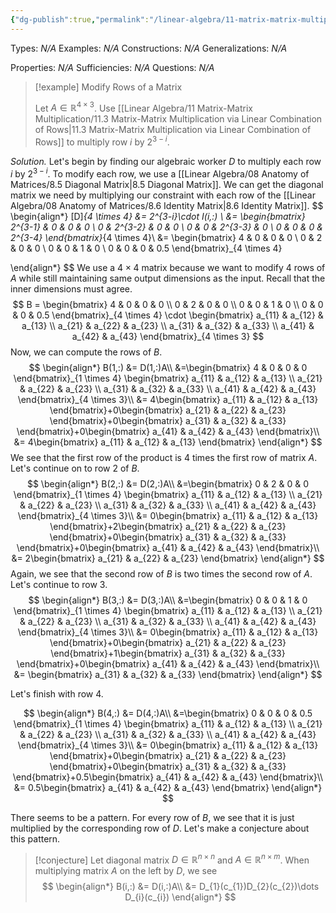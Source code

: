 ```yaml
---
{"dg-publish":true,"permalink":"/linear-algebra/11-matrix-matrix-multiplication/11-3-1-example-of-matrix-matrix-multiplication-via-linear-combination-of-rows/","tags":["Topic/Linear_Algebra","Type/Example"]}
---
```


Types: *N/A*
Examples: *N/A*
Constructions: *N/A*
Generalizations: *N/A*

Properties: *N/A*
Sufficiencies: *N/A*
Questions: *N/A*

> [!example] Modify Rows of a Matrix
> 
> Let $A \in \mathbb{R}^{ 4 \times 3}$. Use [[Linear Algebra/11 Matrix-Matrix Multiplication/11.3 Matrix-Matrix Multiplication via Linear Combination of Rows\|11.3 Matrix-Matrix Multiplication via Linear Combination of Rows]] to multiply row $i$ by $2^{3-i}$.
> 

*Solution.* Let's begin by finding our algebraic worker $D$ to multiply each row $i$ by $2^{3-i}$. To modify each row, we use a [[Linear Algebra/08 Anatomy of Matrices/8.5 Diagonal Matrix\|8.5 Diagonal Matrix]]. We can get the diagonal matrix we need by multiplying our constraint with each row of the [[Linear Algebra/08 Anatomy of Matrices/8.6 Identity Matrix\|8.6 Identity Matrix]].
$$
\begin{align*}
[D]_{4 \times 4} &=  2^{3-i}\cdot I(i,:) \\
&= \begin{bmatrix}
2^{3-1} & 0 & 0 & 0 \\
0 & 2^{3-2} & 0 & 0 \\
0 & 0 & 2^{3-3} & 0 \\
0 & 0 & 0 & 2^{3-4}
\end{bmatrix}_{4 \times 4}\\
&= \begin{bmatrix}
4 & 0 & 0 & 0 \\
0 & 2 & 0 & 0 \\
0 & 0 & 1 & 0 \\
0 & 0 & 0 & 0.5
\end{bmatrix}_{4 \times 4}

\end{align*}
$$
We use a $4 \times 4$ matrix because we want to modify 4 rows of $A$ while still maintaining same output dimensions as the input. Recall that the inner dimensions must agree.
$$
B = \begin{bmatrix}
4 & 0 & 0 & 0 \\
0 & 2 & 0 & 0 \\
0 & 0 & 1 & 0 \\
0 & 0 & 0 & 0.5
\end{bmatrix}_{4 \times 4} \cdot \begin{bmatrix}
a_{11} & a_{12} & a_{13} \\
a_{21} & a_{22} & a_{23} \\
a_{31} & a_{32} & a_{33} \\
a_{41} & a_{42} & a_{43}
\end{bmatrix}_{4 \times 3}
$$
Now, we can compute the rows of $B$.
$$
\begin{align*}
B(1,:) &=  D(1,:)A\\
&=\begin{bmatrix}
4 & 0 & 0 & 0
\end{bmatrix}_{1 \times 4}  \begin{bmatrix}
a_{11} & a_{12} & a_{13} \\
a_{21} & a_{22} & a_{23} \\
a_{31} & a_{32} & a_{33} \\
a_{41} & a_{42} & a_{43}
\end{bmatrix}_{4 \times 3}\\
&= 4\begin{bmatrix}
a_{11} & a_{12} & a_{13}
\end{bmatrix}+0\begin{bmatrix}
a_{21} & a_{22} & a_{23}
\end{bmatrix}+0\begin{bmatrix}
a_{31} & a_{32} & a_{33}
\end{bmatrix}+0\begin{bmatrix}
a_{41} & a_{42} & a_{43}
\end{bmatrix}\\
&= 4\begin{bmatrix}
a_{11} & a_{12} & a_{13}
\end{bmatrix}
\end{align*}
$$
We see that the first row of the product is 4 times the first row of matrix $A$. Let's continue on to row 2 of $B$.
$$
\begin{align*}
B(2,:) &=  D(2,:)A\\
&=\begin{bmatrix}
0 & 2 & 0 & 0
\end{bmatrix}_{1 \times 4}  \begin{bmatrix}
a_{11} & a_{12} & a_{13} \\
a_{21} & a_{22} & a_{23} \\
a_{31} & a_{32} & a_{33} \\
a_{41} & a_{42} & a_{43}
\end{bmatrix}_{4 \times 3}\\
&= 0\begin{bmatrix}
a_{11} & a_{12} & a_{13}
\end{bmatrix}+2\begin{bmatrix}
a_{21} & a_{22} & a_{23}
\end{bmatrix}+0\begin{bmatrix}
a_{31} & a_{32} & a_{33}
\end{bmatrix}+0\begin{bmatrix}
a_{41} & a_{42} & a_{43}
\end{bmatrix}\\
&= 2\begin{bmatrix}
a_{21} & a_{22} & a_{23}
\end{bmatrix}
\end{align*}
$$
Again, we see that the second row of $B$ is two times the second row of $A$. Let's continue to row 3.
$$
\begin{align*}
B(3,:) &=  D(3,:)A\\
&=\begin{bmatrix}
0 & 0 & 1 & 0
\end{bmatrix}_{1 \times 4}  \begin{bmatrix}
a_{11} & a_{12} & a_{13} \\
a_{21} & a_{22} & a_{23} \\
a_{31} & a_{32} & a_{33} \\
a_{41} & a_{42} & a_{43}
\end{bmatrix}_{4 \times 3}\\
&= 0\begin{bmatrix}
a_{11} & a_{12} & a_{13}
\end{bmatrix}+0\begin{bmatrix}
a_{21} & a_{22} & a_{23}
\end{bmatrix}+1\begin{bmatrix}
a_{31} & a_{32} & a_{33}
\end{bmatrix}+0\begin{bmatrix}
a_{41} & a_{42} & a_{43}
\end{bmatrix}\\
&= \begin{bmatrix}
a_{31} & a_{32} & a_{33}
\end{bmatrix}
\end{align*}
$$

Let's finish with row 4.

$$
\begin{align*}
B(4,:) &=  D(4,:)A\\
&=\begin{bmatrix}
0 & 0 & 0 & 0.5
\end{bmatrix}_{1 \times 4}  \begin{bmatrix}
a_{11} & a_{12} & a_{13} \\
a_{21} & a_{22} & a_{23} \\
a_{31} & a_{32} & a_{33} \\
a_{41} & a_{42} & a_{43}
\end{bmatrix}_{4 \times 3}\\
&= 0\begin{bmatrix}
a_{11} & a_{12} & a_{13}
\end{bmatrix}+0\begin{bmatrix}
a_{21} & a_{22} & a_{23}
\end{bmatrix}+0\begin{bmatrix}
a_{31} & a_{32} & a_{33}
\end{bmatrix}+0.5\begin{bmatrix}
a_{41} & a_{42} & a_{43}
\end{bmatrix}\\
&= 0.5\begin{bmatrix}
a_{41} & a_{42} & a_{43}
\end{bmatrix}
\end{align*}
$$

There seems to be a pattern. For every row of $B$, we see that it is just multiplied by the corresponding row of $D$. Let's make a conjecture about this pattern.

> [!conjecture] 
> Let diagonal matrix $D \in \mathbb{R}^{n \times n}$ and $A \in \mathbb{R}^{n \times m}$. When multiplying matrix $A$ on the left by $D$, we see
> $$
\begin{align*}
> B(i,:) &=  D(i,:)A\\
&= D_{1}(c_{1})D_{2}(c_{2})\dots D_{i}(c_{i})
\end{align*}
> $$ 
